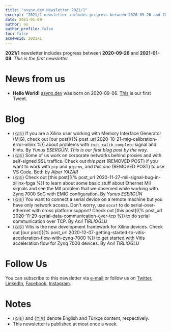 ```yaml
---
title: "asynx.dev Newsletter 2021/1"
excerpt: "2021/1 newsletter includes progress between 2020-09-26 and 2021-01-09"
date: 2021-01-09
author: ax
author_profile: false
toc: false
axnewsid: 2021/1
---
```


**2021/1** newsletter includes progress between **2020-09-26** and
**2021-01-09**. *This is the first newsletter.*

# News from us

* **Hello World!** [asynx.dev](https://asynx.dev) was born on 2020-09-06.
  [This](https://twitter.com/asynxdev/status/1330473888510251011) is our
  first Tweet.

# Blog

* (🇬🇧) If you are a Xilinx user working with Memory Interface Generator (MIG),
  check out [our post]({% post_url 2020-10-21-mig-calibration-error-xilinx %})
  about problems with `init_calib_complete` signal and hints. By *Yunus
  ESERGÜN*. *This is our first blog post by the way*.
* (🇬🇧) Some of us work on corporate networks behind proxies and with
  self-signed SSL traffics. Check out *this post* (REMOVED POST) if you want to
  work with `pip` and `pipenv`, and *this one* (REMOVED POST) to use VS Code.
  Both by *Alper YAZAR*
* (🇬🇧) Check out [this post]({% post_url
  2020-11-27-mii-signal-bug-in-xilinx-fpga %}) to learn about some basic stuff
  about Ethernet MII signals and see the MII problem that we observed while
  working with Zynq 7000 SoC with EMIO configuration. By *Yunus ESERGÜN*
* (🇬🇧) You want to connect a serial device on a remote machine but you have
  only network access. Don't worry, use `socat` to do serial-over-ethernet with
  cross platform support! Check out [this post]({% post_url
  2020-11-29-serial-data-communication-over-tcp %}) to do serial communication
  over TCP. By *Anıl TIRLIOĞLU*
* (🇬🇧) Vitis is the new development framework for Xilinx devices. Check out
  [our post]({% post_url
  2020-12-07-getting-started-to-vitis-acceleration-flow-with-zynq-7000 %}) to
  get started with Vitis acceleration flow for Zynq 7000 devices. By *Anıl
  TIRLIOĞLU*

# Follow Us

You can subscribe to this newsletter via [e-mail](https://asynx.dev/#e-mail) or
follow us on
[Twitter](http://twitter.com/asynxdev),
[LinkedIn](https://www.linkedin.com/groups/12487093/),
[Facebook](https://www.facebook.com/asynxdev/),
[Instagram](https://www.instagram.com/asynxdev).

# Notes

* (🇬🇧) and (🇹🇷) denote English and Türkçe content, respectively.
* This newsletter is published at most once a week.
